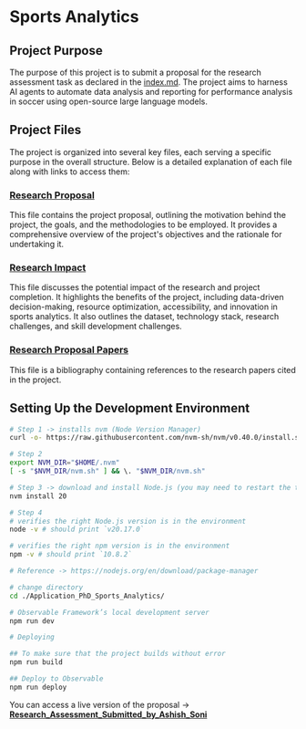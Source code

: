 # Sports Analytics

## Project Purpose

The purpose of this project is to submit a proposal for the research assessment task as declared in the [index.md](./Application_PhD_Sports_Analytics/src/index.md). The project aims to harness AI agents to automate data analysis and reporting for performance analysis in soccer using open-source large language models.

## Project Files

The project is organized into several key files, each serving a specific purpose in the overall structure. Below is a detailed explanation of each file along with links to access them:

### [Research Proposal](./Application_PhD_Sports_Analytics/src/01_research_proposal.md)

This file contains the project proposal, outlining the motivation behind the project, the goals, and the methodologies to be employed. It provides a comprehensive overview of the project's objectives and the rationale for undertaking it.

### [Research Impact](./Application_PhD_Sports_Analytics/src/02_research_impact.md)

This file discusses the potential impact of the research and project completion. It highlights the benefits of the project, including data-driven decision-making, resource optimization, accessibility, and innovation in sports analytics. It also outlines the dataset, technology stack, research challenges, and skill development challenges.

### [Research Proposal Papers](./Application_PhD_Sports_Analytics/src/research_proposal_papers.bib)

This file is a bibliography containing references to the research papers cited in the project.

## Setting Up the Development Environment

```bash
# Step 1 -> installs nvm (Node Version Manager)
curl -o- https://raw.githubusercontent.com/nvm-sh/nvm/v0.40.0/install.sh | bash

# Step 2 
export NVM_DIR="$HOME/.nvm"
[ -s "$NVM_DIR/nvm.sh" ] && \. "$NVM_DIR/nvm.sh"

# Step 3 -> download and install Node.js (you may need to restart the terminal)
nvm install 20

# Step 4
# verifies the right Node.js version is in the environment
node -v # should print `v20.17.0`

# verifies the right npm version is in the environment
npm -v # should print `10.8.2`

# Reference -> https://nodejs.org/en/download/package-manager
```

```bash
# change directory
cd ./Application_PhD_Sports_Analytics/

# Observable Framework’s local development server 
npm run dev
```

```bash
# Deploying

## To make sure that the project builds without error
npm run build

## Deploy to Observable
npm run deploy
```

You can access a live version of the proposal ->  [**Research_Assessment_Submitted_by_Ashish_Soni**](https://ashish-soni08.observablehq.cloud/research-assessment/)
